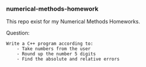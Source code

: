 ### numerical-methods-homework

This repo exist for my Numerical Methods Homeworks.

Question:
 
    Write a C++ program according to:
        - Take numbers from the user
        - Round up the number 5 digits
        - Find the absolute and relative errors